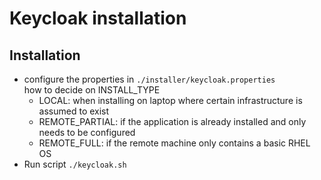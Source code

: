 # Keycloak installation
## Installation
- configure the properties in `./installer/keycloak.properties`  
how to decide on INSTALL_TYPE 
  - LOCAL: when installing on laptop where certain infrastructure is assumed to exist
  - REMOTE_PARTIAL: if the application is already installed and only needs to be configured
  - REMOTE_FULL: if the remote machine only contains a basic RHEL OS
- Run script `./keycloak.sh`
